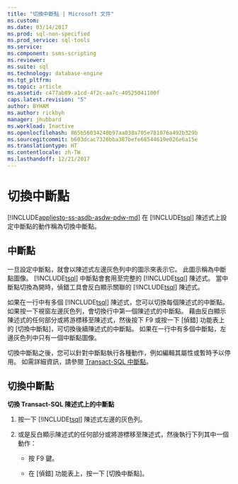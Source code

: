 ```yaml
---
title: "切換中斷點 | Microsoft 文件"
ms.custom: 
ms.date: 03/14/2017
ms.prod: sql-non-specified
ms.prod_service: sql-tools
ms.service: 
ms.component: ssms-scripting
ms.reviewer: 
ms.suite: sql
ms.technology: database-engine
ms.tgt_pltfrm: 
ms.topic: article
ms.assetid: c477ab89-a1cd-4f2c-aa7c-40525041100f
caps.latest.revision: "5"
author: BYHAM
ms.author: rickbyh
manager: jhubbard
ms.workload: Inactive
ms.openlocfilehash: 865b56034240b97aa038a705e781076a492b329b
ms.sourcegitcommit: b603dcac7326bba387befe68544619e026e6a15e
ms.translationtype: HT
ms.contentlocale: zh-TW
ms.lasthandoff: 12/21/2017
---
```

# <a name="toggle-a-breakpoint"></a>切換中斷點
[!INCLUDE[appliesto-ss-asdb-asdw-pdw-md](../../includes/appliesto-ss-asdb-asdw-pdw-md.md)] 在 [!INCLUDE[tsql](../../includes/tsql-md.md)] 陳述式上設定中斷點的動作稱為切換中斷點。  
  
## <a name="breakpoints"></a>中斷點  
 一旦設定中斷點，就會以陳述式左邊灰色列中的圖示來表示它。 此圖示稱為中斷點圖像。 [!INCLUDE[tsql](../../includes/tsql-md.md)] 中斷點會套用至完整的 [!INCLUDE[tsql](../../includes/tsql-md.md)] 陳述式。 當中斷點切換為開時，偵錯工具會反白顯示關聯的 [!INCLUDE[tsql](../../includes/tsql-md.md)] 陳述式。  
  
 如果在一行中有多個 [!INCLUDE[tsql](../../includes/tsql-md.md)] 陳述式，您可以切換每個陳述式的中斷點。 如果按一下視窗左邊灰色列，會切換行中第一個陳述式的中斷點。 藉由反白顯示陳述式的任何部分或將游標移至陳述式，然後按下 F9 或按一下 [偵錯] 功能表上的 [切換中斷點]，可切換後續陳述式的中斷點。 如果在一行中有多個中斷點，左邊灰色列中只有一個中斷點圖像。  
  
 切換中斷點之後，您可以針對中斷點執行各種動作，例如編輯其屬性或暫時予以停用。 如需詳細資訊，請參閱 [Transact-SQL 中斷點](../../relational-databases/scripting/transact-sql-breakpoints.md)。  
  
## <a name="toggle-a-breakpoint"></a>切換中斷點  
 **切換 Transact-SQL 陳述式上的中斷點**  
  
1.  按一下 [!INCLUDE[tsql](../../includes/tsql-md.md)] 陳述式左邊的灰色列。  
  
2.  或是反白顯示陳述式的任何部分或將游標移至陳述式，然後執行下列其中一個動作：  
  
    -   按 F9 鍵。  
  
    -   在 [偵錯] 功能表上，按一下 [切換中斷點]。  
  
  
